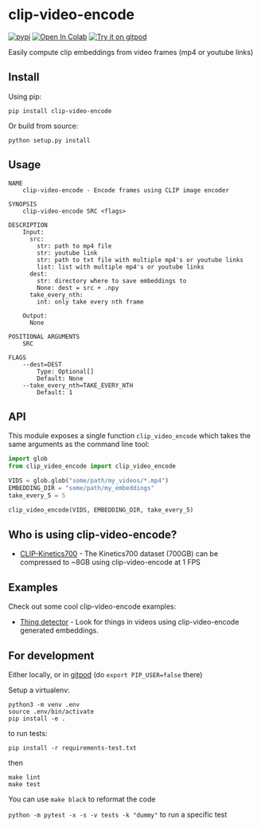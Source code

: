 # clip-video-encode
[![pypi](https://img.shields.io/pypi/v/clip-video-encode.svg)](https://pypi.python.org/pypi/clip-video-encode)
[![Open In Colab](https://colab.research.google.com/assets/colab-badge.svg)](https://colab.research.google.com/github/rom1504/clip-video-encode/blob/master/notebook/clip-video-encode.ipynb)
[![Try it on gitpod](https://img.shields.io/badge/try-on%20gitpod-brightgreen.svg)](https://gitpod.io/#https://github.com/rom1504/clip-video-encode)

Easily compute clip embeddings from video frames (mp4 or youtube links)

## Install

Using pip:
```
pip install clip-video-encode
```

Or build from source:
```
python setup.py install
```

## Usage 
```
NAME
    clip-video-encode - Encode frames using CLIP image encoder

SYNOPSIS
    clip-video-encode SRC <flags>

DESCRIPTION
    Input:
      src:
        str: path to mp4 file
        str: youtube link
        str: path to txt file with multiple mp4's or youtube links
        list: list with multiple mp4's or youtube links
      dest:
        str: directory where to save embeddings to
        None: dest = src + .npy
      take_every_nth:
        int: only take every nth frame

    Output:
      None

POSITIONAL ARGUMENTS
    SRC

FLAGS
    --dest=DEST
        Type: Optional[]
        Default: None
    --take_every_nth=TAKE_EVERY_NTH
        Default: 1
```

## API

This module exposes a single function `clip_video_encode` which takes the same arguments as the command line tool:
```python
import glob
from clip_video_encode import clip_video_encode

VIDS = glob.glob("some/path/my_videos/*.mp4")
EMBEDDING_DIR = "some/path/my_embeddings"
take_every_5 = 5

clip_video_encode(VIDS, EMBEDDING_DIR, take_every_5)
```

## Who is using clip-video-encode?
* [CLIP-Kinetics700](https://huggingface.co/datasets/iejMac/CLIP-Kinetics700) - The Kinetics700 dataset (700GB) can be compressed to ~8GB using clip-video-encode at 1 FPS

## Examples
Check out some cool clip-video-encode examples:
* [Thing detector](https://github.com/iejMac/clip-video-encode/tree/main/examples/thing_detector) - Look for things in videos using clip-video-encode generated embeddings.

## For development

Either locally, or in [gitpod](https://gitpod.io/#https://github.com/rom1504/clip-video-encode) (do `export PIP_USER=false` there)

Setup a virtualenv:

```
python3 -m venv .env
source .env/bin/activate
pip install -e .
```

to run tests:
```
pip install -r requirements-test.txt
```
then 
```
make lint
make test
```

You can use `make black` to reformat the code

`python -m pytest -x -s -v tests -k "dummy"` to run a specific test

